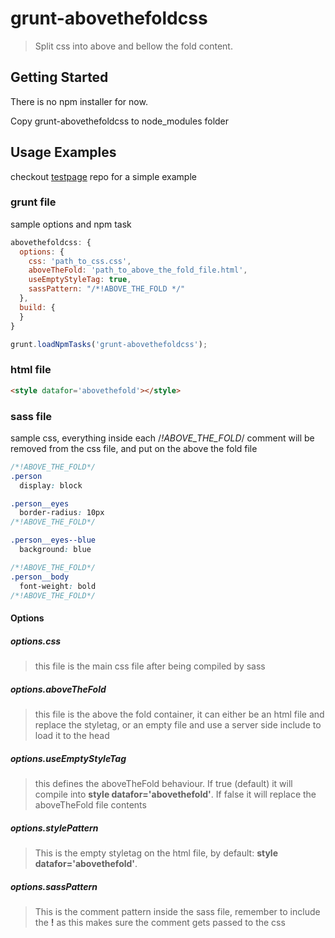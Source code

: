 # grunt-abovethefoldcss

> Split css into above and bellow the fold content.



## Getting Started
There is no npm installer for now.

Copy grunt-abovethefoldcss to node_modules folder


## Usage Examples

checkout [testpage](https://github.com/ricardomccerqueira/abovethefoldcss/blob/testpage) repo for a simple example

### grunt file
sample options and npm task

```js
abovethefoldcss: {
  options: {
    css: 'path_to_css.css',
    aboveTheFold: 'path_to_above_the_fold_file.html',
    useEmptyStyleTag: true,
    sassPattern: "/*!ABOVE_THE_FOLD */"
  },
  build: {
  }
}
```
```js
grunt.loadNpmTasks('grunt-abovethefoldcss');
```

### html file
```html
<style datafor='abovethefold'></style>
```

### sass file
sample css, everything inside each /*!ABOVE_THE_FOLD*/ comment will be removed from the css file, and put on the above the fold file
```css
/*!ABOVE_THE_FOLD*/
.person
  display: block

.person__eyes
  border-radius: 10px
/*!ABOVE_THE_FOLD*/

.person__eyes--blue
  background: blue

/*!ABOVE_THE_FOLD*/
.person__body
  font-weight: bold
/*!ABOVE_THE_FOLD*/
```

#### Options
 
##### options.css
>this file is the main css file after being compiled by sass

##### options.aboveTheFold
>this file is the above the fold container, it can either be an html file and replace the styletag, or an empty file and use a server side include to load it to the head

##### options.useEmptyStyleTag
>this defines the aboveTheFold behaviour.
>If true (default) it will compile into **style datafor='abovethefold'**. 
>If false it will replace the aboveTheFold file contents

##### options.stylePattern
>This is the empty styletag on the html file, by default: **style datafor='abovethefold'**. 

##### options.sassPattern
>This is the comment pattern inside the sass file, remember to include the **!** as this makes sure the comment gets passed to the css

